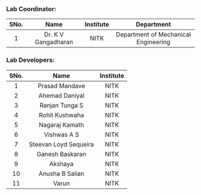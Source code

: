 <!-- Remove all lines above this line before making changes to the file -->

### Lab Coordinator:

| SNo. |        Name         | Institute |              Department              |
| :--: | :-----------------: | :-------: | :----------------------------------: |
|  1   | Dr. K V Gangadharan |   NITK    | Department of Mechanical Engineering |

### Lab Developers:

| SNo. |         Name          | Institute |
| :--: | :-------------------: | :-------: |
|  1   |    Prasad Mandave     |   NITK    |
|  2   |    Ahemad Daniyal     |   NITK    |
|  3   |    Ranjan Tunga S     |   NITK    |
|  4   |    Rohit Kushwaha     |   NITK    |
|  5   |    Nagaraj Kamath     |   NITK    |
|  6   |      Vishwas A S      |   NITK    |
|  7   | Steevan Loyd Sequeira |   NITK    |
|  8   |    Ganesh Baskaran    |   NITK    |
|  9   |        Akshaya        |   NITK    |
|  10  |    Anusha B Salian    |   NITK    |
|  11  |         Varun         |   NITK    |

